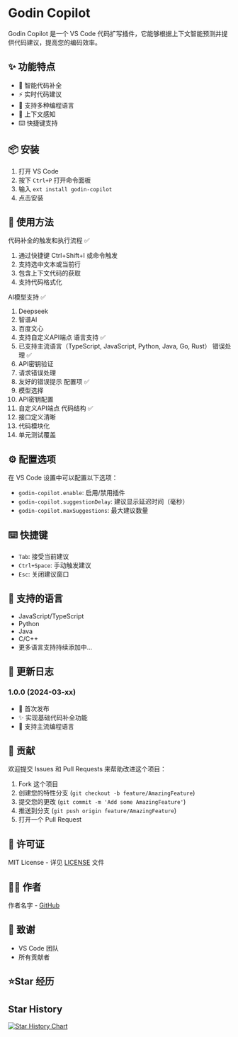 # Godin Copilot

Godin Copilot 是一个 VS Code 代码扩写插件，它能够根据上下文智能预测并提供代码建议，提高您的编码效率。

## ✨ 功能特点

- 🤖 智能代码补全
- ⚡️ 实时代码建议
- 🎯 支持多种编程语言
- 🔄 上下文感知
- ⌨️ 快捷键支持

## 📦 安装

1. 打开 VS Code
2. 按下 `Ctrl+P` 打开命令面板
3. 输入 `ext install godin-copilot`
4. 点击安装

## 🚀 使用方法

代码补全的触发和执行流程 ✅
1. 通过快捷键 Ctrl+Shift+I 或命令触发
2. 支持选中文本或当前行
3. 包含上下文代码的获取
4. 支持代码格式化

AI模型支持 ✅
1. Deepseek
2. 智谱AI
3. 百度文心
4. 支持自定义API端点
语言支持 ✅
1. 已支持主流语言（TypeScript, JavaScript, Python, Java, Go, Rust）
错误处理 ✅
1. API密钥验证
2. 请求错误处理
3. 友好的错误提示
配置项 ✅
1. 模型选择
2. API密钥配置
3. 自定义API端点
代码结构 ✅
1. 接口定义清晰
2. 代码模块化
3. 单元测试覆盖

## ⚙️ 配置选项

在 VS Code 设置中可以配置以下选项：

* `godin-copilot.enable`: 启用/禁用插件
* `godin-copilot.suggestionDelay`: 建议显示延迟时间（毫秒）
* `godin-copilot.maxSuggestions`: 最大建议数量

## ⌨️ 快捷键

* `Tab`: 接受当前建议
* `Ctrl+Space`: 手动触发建议
* `Esc`: 关闭建议窗口

## 🔧 支持的语言

- JavaScript/TypeScript
- Python
- Java
- C/C++
- 更多语言支持持续添加中...

## 📝 更新日志

### 1.0.0 (2024-03-xx)

- 🎉 首次发布
- ✨ 实现基础代码补全功能
- 🔧 支持主流编程语言

## 🤝 贡献

欢迎提交 Issues 和 Pull Requests 来帮助改进这个项目：

1. Fork 这个项目
2. 创建您的特性分支 (`git checkout -b feature/AmazingFeature`)
3. 提交您的更改 (`git commit -m 'Add some AmazingFeature'`)
4. 推送到分支 (`git push origin feature/AmazingFeature`)
5. 打开一个 Pull Request

## 📄 许可证

MIT License - 详见 [LICENSE](LICENSE) 文件

## 👨‍💻 作者

作者名字 - [GitHub](https://github.com/LazyBoyJgn99/)

## 🙏 致谢

- VS Code 团队
- 所有贡献者

## ⭐️Star 经历

## Star History

[![Star History Chart](https://api.star-history.com/svg?repos=LazyBoyJgn99/godin-copilot&type=Date)](https://star-history.com/#LazyBoyJgn99/godin-copilot&Date)